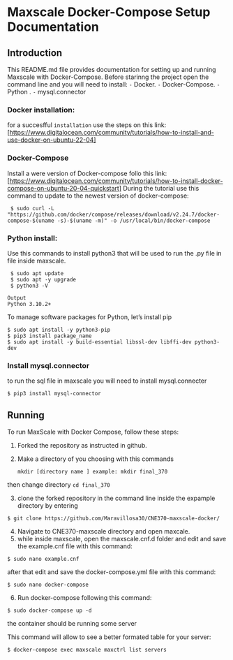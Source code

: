 # Maxscale Docker-Compose Setup Documentation

## Introduction

This README.md file provides documentation for setting up and running Maxscale with Docker-Compose. 
Before starinng the project open the command line and you will need to install:
`-`  Docker. 
`-` Docker-Compose.
`-` Python . 
`-` mysql.connector

### Docker installation:
for a succesfful `installation` use the steps on this link: 
[https://www.digitalocean.com/community/tutorials/how-to-install-and-use-docker-on-ubuntu-22-04]

### Docker-Compose
Install a were version of Docker-compose follo this link:
[https://www.digitalocean.com/community/tutorials/how-to-install-docker-compose-on-ubuntu-20-04-quickstart]
During the tutorial use this command  to update to the newest version of docker-compose:

```
 $ sudo curl -L "https://github.com/docker/compose/releases/download/v2.24.7/docker-compose-$(uname -s)-$(uname -m)" -o /usr/local/bin/docker-compose
```
### Python install:
Use this commands to install python3 that will be used to run the .py file in file inside maxscale.
```
 $ sudo apt update
 $ sudo apt -y upgrade
 $ python3 -V
```

```
Output
Python 3.10.2+
```
To manage software packages for Python, let’s install pip
```
$ sudo apt install -y python3-pip
$ pip3 install package_name
$ sudo apt install -y build-essential libssl-dev libffi-dev python3-dev
```

### Install mysql.connector
to run the sql file in maxscale you will need to install mysql.connecter
```
$ pip3 install mysql-connector
```

## Running 

To run MaxScale with Docker Compose, follow these steps:

1. Forked the repository as instructed in github.
2. Make a directory  of you choosing with this commands

   ```
   mkdir [directory name ] example: mkdir final_370
   
   ```
then change directory 
  ``
  cd final_370 
  ``

3. clone the forked repository in the command line inside the expample directory by entering
 
```
$ git clone https://github.com/Maravillosa30/CNE370-maxscale-docker/
```

4.  Navigate to CNE370-maxscale directory and open maxcale.
5. while inside maxscale, open the maxscale.cnf.d folder and edit and save  the example.cnf file with this command:
  ```
  $ sudo nano example.cnf
  ```

after that edit and save the docker-compose.yml file with this command:
  ```
  $ sudo nano docker-compose
  ```

6. Run docker-compose following this command:

``` 
$ sudo docker-compose up -d
```

the container should be running some server

This command will allow to see a better formated table for your server:

```
$ docker-compose exec maxscale maxctrl list servers
```


 

